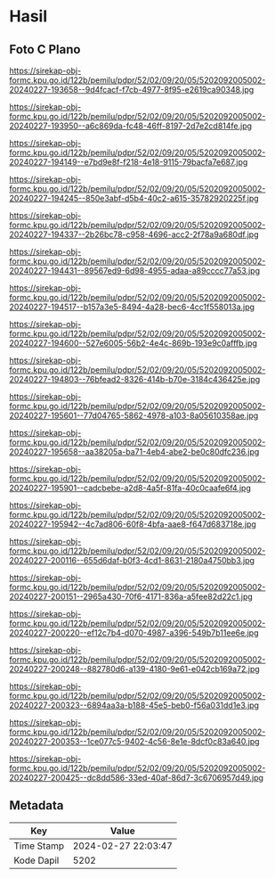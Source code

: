 # Hasil

## Foto C Plano

https://sirekap-obj-formc.kpu.go.id/122b/pemilu/pdpr/52/02/09/20/05/5202092005002-20240227-193658--9d4fcacf-f7cb-4977-8f95-e2619ca90348.jpg

https://sirekap-obj-formc.kpu.go.id/122b/pemilu/pdpr/52/02/09/20/05/5202092005002-20240227-193950--a6c869da-fc48-46ff-8197-2d7e2cd814fe.jpg

https://sirekap-obj-formc.kpu.go.id/122b/pemilu/pdpr/52/02/09/20/05/5202092005002-20240227-194149--e7bd9e8f-f218-4e18-9115-79bacfa7e687.jpg

https://sirekap-obj-formc.kpu.go.id/122b/pemilu/pdpr/52/02/09/20/05/5202092005002-20240227-194245--850e3abf-d5b4-40c2-a615-35782920225f.jpg

https://sirekap-obj-formc.kpu.go.id/122b/pemilu/pdpr/52/02/09/20/05/5202092005002-20240227-194337--2b26bc78-c958-4696-acc2-2f78a9a680df.jpg

https://sirekap-obj-formc.kpu.go.id/122b/pemilu/pdpr/52/02/09/20/05/5202092005002-20240227-194431--89567ed9-6d98-4955-adaa-a89cccc77a53.jpg

https://sirekap-obj-formc.kpu.go.id/122b/pemilu/pdpr/52/02/09/20/05/5202092005002-20240227-194517--b157a3e5-8494-4a28-bec6-4cc1f558013a.jpg

https://sirekap-obj-formc.kpu.go.id/122b/pemilu/pdpr/52/02/09/20/05/5202092005002-20240227-194600--527e6005-56b2-4e4c-869b-193e9c0afffb.jpg

https://sirekap-obj-formc.kpu.go.id/122b/pemilu/pdpr/52/02/09/20/05/5202092005002-20240227-194803--76bfead2-8326-414b-b70e-3184c436425e.jpg

https://sirekap-obj-formc.kpu.go.id/122b/pemilu/pdpr/52/02/09/20/05/5202092005002-20240227-195601--77d04765-5862-4978-a103-8a05610358ae.jpg

https://sirekap-obj-formc.kpu.go.id/122b/pemilu/pdpr/52/02/09/20/05/5202092005002-20240227-195658--aa38205a-ba71-4eb4-abe2-be0c80dfc236.jpg

https://sirekap-obj-formc.kpu.go.id/122b/pemilu/pdpr/52/02/09/20/05/5202092005002-20240227-195901--cadcbebe-a2d8-4a5f-81fa-40c0caafe6f4.jpg

https://sirekap-obj-formc.kpu.go.id/122b/pemilu/pdpr/52/02/09/20/05/5202092005002-20240227-195942--4c7ad806-60f8-4bfa-aae8-f647d683718e.jpg

https://sirekap-obj-formc.kpu.go.id/122b/pemilu/pdpr/52/02/09/20/05/5202092005002-20240227-200116--655d6daf-b0f3-4cd1-8631-2180a4750bb3.jpg

https://sirekap-obj-formc.kpu.go.id/122b/pemilu/pdpr/52/02/09/20/05/5202092005002-20240227-200151--2965a430-70f6-4171-836a-a5fee82d22c1.jpg

https://sirekap-obj-formc.kpu.go.id/122b/pemilu/pdpr/52/02/09/20/05/5202092005002-20240227-200220--ef12c7b4-d070-4987-a396-549b7b11ee6e.jpg

https://sirekap-obj-formc.kpu.go.id/122b/pemilu/pdpr/52/02/09/20/05/5202092005002-20240227-200248--882780d6-a139-4180-9e61-e042cb169a72.jpg

https://sirekap-obj-formc.kpu.go.id/122b/pemilu/pdpr/52/02/09/20/05/5202092005002-20240227-200323--6894aa3a-b188-45e5-beb0-f56a031dd1e3.jpg

https://sirekap-obj-formc.kpu.go.id/122b/pemilu/pdpr/52/02/09/20/05/5202092005002-20240227-200353--1ce077c5-9402-4c56-8e1e-8dcf0c83a640.jpg

https://sirekap-obj-formc.kpu.go.id/122b/pemilu/pdpr/52/02/09/20/05/5202092005002-20240227-200425--dc8dd586-33ed-40af-86d7-3c6706957d49.jpg


## Metadata

| Key        | Value               |
| ---------- | ------------------- |
| Time Stamp | 2024-02-27 22:03:47 |
| Kode Dapil | 5202                |



